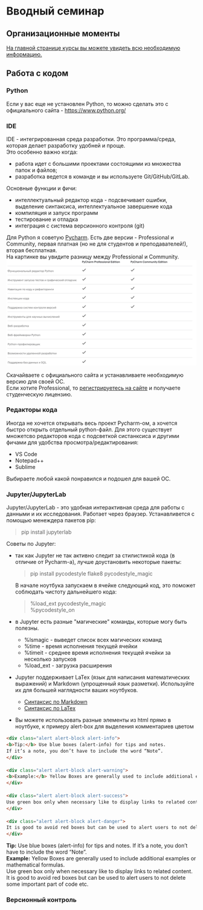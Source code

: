 # Вводный семинар

## Организационные моменты
[На главной странице курсы вы можете увидеть всю необходимую информацию.](https://github.com/MikhailMsc/python_for_nlp_stud)

## Работа с кодом

### Python
Если у вас еще не установлен Python, то можно сделать это с официального сайта - https://www.python.org/

### IDE
IDE - интегрированная среда разработки. Это программа/среда, которая делает разработку удобней и проще.   
Это особенно важно когда: 
  - работа идет с большими проектами состоящими из множества папок и файлов;
  - разработка ведется в команде и вы используете Git/GitHub/GitLab.
  
Основные функции и фичи:
  - интеллектуальный редактор кода - подсвечивает ошибки, выделение синтаксиса, интеллектуальное завершение кода
  - компиляция и запуск программ
  - тестирование и отладка
  - интеграция с система версионного контроля (git) 

Для Python я советую [Pycharm](https://www.jetbrains.com/ru-ru/pycharm/). Есть две версии - Professional и Community, первая платная (но не для студентов и преподавателей!), вторая бесплатная.   
На картинке вы увидите разницу между Professional и Community.
![img.png](Community_vs_Professional.png)

Скачайваете с официального сайта и устанавливаете необходимую версию для своей ОС.  
Если хотите Professional, то [регистрируетесь на сайте](https://www.jetbrains.com/shop/eform/students) и получаете студенческую лицензию.

### Редакторы кода
Иногда не хочется открывать весь проект Pycharm-ом, а хочется быстро открыть отдельный  python-файл. Для этого существует множетсво редакторов кода с подсветкой систанксиса и другими фичами для удобства просмотра/редактирования:
- VS Code
- Notepad++
- Sublime

Выбираете любой какой понравился и подошел для вашей ОС.

### Jupyter/JupyterLab
Jupyter/JupyterLab - это удобная интерактивная среда для работы с данными и их исследования. Работает через браузер.
Устанавливется с помощью менеждера пакетов pip:
> pip install jupyterlab

Советы по Jupyter:  
- так как Jupyter не так активно следит за стилистикой кода (в отличие от Pycharm-а), лучше доустановить некоторые пакеты:
    > pip install pycodestyle flake8 pycodestyle_magic  

  В начале ноутбука запускаем в ячейке следующий код, это поможет соблюдать чистоту дальнейшего кода:
    > %load_ext pycodestyle_magic  
      %pycodestyle_on 
  
- в Jupyter есть разные "магические" команды, которые могу быть полезны.
  - %lsmagic - выведет список всех магических команд
  - %time - время исполнения текущей ячейки
  - %timeit - среднее время исполнения текущей ячейки за несколько запусков
  - %load_ext - загрузка расширения  
  
- Jupyter поддерживает LaTex (язык для написания математических выражений) и Markdown (упрощенный язык разметки). Используйте их для большей наглядности ваших ноутбуков.
    - [Синтаксис по Markdown](https://www.markdownguide.org/basic-syntax/)
    - [Синтаксис по LaTex](https://ru.overleaf.com/learn)

- Вы можете использовать разные элементы из html прямо в ноутбуке, к примеру alert-box для выделения комментариев цветом
```html
<div class="alert alert-block alert-info">
<b>Tip:</b> Use blue boxes (alert-info) for tips and notes. 
If it’s a note, you don’t have to include the word “Note”.
</div>

<div class="alert alert-block alert-warning">
<b>Example:</b> Yellow Boxes are generally used to include additional examples or mathematical formulas.
</div>

<div class="alert alert-block alert-success">
Use green box only when necessary like to display links to related content.
</div>

<div class="alert alert-block alert-danger">
It is good to avoid red boxes but can be used to alert users to not delete some important part of code etc. 
</div>   
```
<div class="alert alert-block alert-info">
<b>Tip:</b> Use blue boxes (alert-info) for tips and notes. 
If it’s a note, you don’t have to include the word “Note”.
</div>

<div class="alert alert-block alert-warning">
<b>Example:</b> Yellow Boxes are generally used to include additional examples or mathematical formulas.
</div>

<div class="alert alert-block alert-success">
Use green box only when necessary like to display links to related content.
</div>

<div class="alert alert-block alert-danger">
It is good to avoid red boxes but can be used to alert users to not delete some important part of code etc. 
</div>   

### Версионный контроль 
